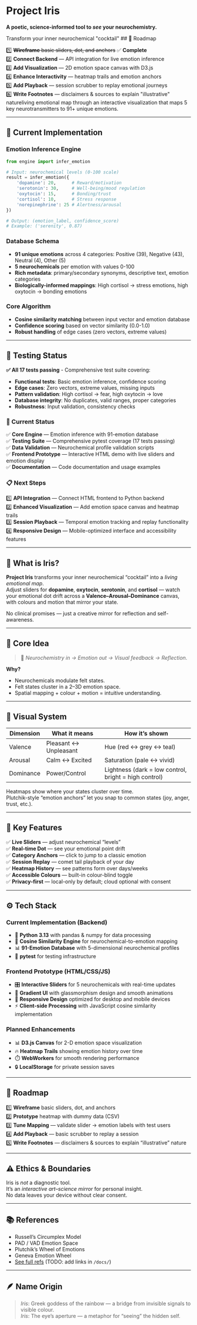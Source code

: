 # Project Iris

**A poetic, science-informed tool to *see* your neurochemistry.**

Transform your inner neurochemical "cocktail" ## 🚧 Roadmap

1️⃣ ~~**Wireframe** basic sliders, dot, and anchors~~ ✅ **Complete**  
2️⃣ **Connect Backend** — API integration for live emotion inference  
3️⃣ **Add Visualization** — 2D emotion space canvas with D3.js  
4️⃣ **Enhance Interactivity** — heatmap trails and emotion anchors  
5️⃣ **Add Playback** — session scrubber to replay emotional journeys  
6️⃣ **Write Footnotes** — disclaimers & sources to explain "illustrative" natureliving emotional map through an interactive visualization that maps 5 key neurotransmitters to 91+ unique emotions.

---

## 🔬 Current Implementation

### **Emotion Inference Engine**

```python
from engine import infer_emotion

# Input: neurochemical levels (0-100 scale)
result = infer_emotion({
    'dopamine': 20,      # Reward/motivation
    'serotonin': 30,     # Well-being/mood regulation  
    'oxytocin': 15,      # Bonding/trust
    'cortisol': 10,      # Stress response
    'norepinephrine': 25 # Alertness/arousal
})

# Output: (emotion_label, confidence_score)
# Example: ('serenity', 0.87)
```

### **Database Schema**
- **91 unique emotions** across 4 categories: Positive (39), Negative (43), Neutral (4), Other (5)
- **5 neurochemicals** per emotion with values 0-100
- **Rich metadata**: primary/secondary synonyms, descriptive text, emotion categories
- **Biologically-informed mappings**: High cortisol → stress emotions, high oxytocin → bonding emotions

### **Core Algorithm**
- **Cosine similarity matching** between input vector and emotion database
- **Confidence scoring** based on vector similarity (0.0-1.0)
- **Robust handling** of edge cases (zero vectors, extreme values)

---

## 🧪 Testing Status

**✅ All 17 tests passing** - Comprehensive test suite covering:

- **Functional tests**: Basic emotion inference, confidence scoring
- **Edge cases**: Zero vectors, extreme values, missing inputs  
- **Pattern validation**: High cortisol → fear, high oxytocin → love
- **Database integrity**: No duplicates, valid ranges, proper categories
- **Robustness**: Input validation, consistency checks

### **🔄 Current Status**
✅ **Core Engine** — Emotion inference with 91-emotion database  
✅ **Testing Suite** — Comprehensive pytest coverage (17 tests passing)  
✅ **Data Validation** — Neurochemical profile validation scripts  
✅ **Frontend Prototype** — Interactive HTML demo with live sliders and emotion display  
✅ **Documentation** — Code documentation and usage examples

### **📋 Next Steps**
1️⃣ **API Integration** — Connect HTML frontend to Python backend  
2️⃣ **Enhanced Visualization** — Add emotion space canvas and heatmap trails  
3️⃣ **Session Playback** — Temporal emotion tracking and replay functionality  
4️⃣ **Responsive Design** — Mobile-optimized interface and accessibility features

---

## 📌 What is Iris?

**Project Iris** transforms your inner neurochemical “cocktail” into a *living emotional map*.  
Adjust sliders for **dopamine**, **oxytocin**, **serotonin**, and **cortisol** — watch your emotional dot drift across a **Valence–Arousal–Dominance** canvas, with colours and motion that mirror your state.

No clinical promises — just a creative mirror for reflection and self-awareness.

---

## 🧬 Core Idea

> 🧭 *Neurochemistry in → Emotion out → Visual feedback → Reflection.*

**Why?**  
- Neurochemicals modulate felt states.
- Felt states cluster in a 2–3D emotion space.
- Spatial mapping + colour + motion = intuitive understanding.

---

## 🎨 Visual System

| Dimension | What it means | How it’s shown |
|-----------|----------------|----------------|
| Valence   | Pleasant ↔ Unpleasant | Hue (red ↔ grey ↔ teal) |
| Arousal   | Calm ↔ Excited | Saturation (pale ↔ vivid) |
| Dominance | Power/Control | Lightness (dark = low control, bright = high control) |

Heatmaps show where your states cluster over time.  
Plutchik-style “emotion anchors” let you snap to common states (joy, anger, trust, etc.).

---

## 🧩 Key Features

✅ **Live Sliders** — adjust neurochemical “levels”  
✅ **Real-time Dot** — see your emotional point drift  
✅ **Category Anchors** — click to jump to a classic emotion  
✅ **Session Replay** — comet tail playback of your day  
✅ **Heatmap History** — see patterns form over days/weeks  
✅ **Accessible Colours** — built-in colour-blind toggle  
✅ **Privacy-first** — local-only by default; cloud optional with consent

---

## ⚙️ Tech Stack

### **Current Implementation (Backend)**
- 🐍 **Python 3.13** with pandas & numpy for data processing
- 🧠 **Cosine Similarity Engine** for neurochemical-to-emotion mapping
- 📊 **91-Emotion Database** with 5-dimensional neurochemical profiles
- 🧪 **pytest** for testing infrastructure

### **Frontend Prototype (HTML/CSS/JS)**
- 🎛️ **Interactive Sliders** for 5 neurochemicals with real-time updates
- 🎨 **Gradient UI** with glassmorphism design and smooth animations
- 📱 **Responsive Design** optimized for desktop and mobile devices
- ⚡ **Client-side Processing** with JavaScript cosine similarity implementation

### **Planned Enhancements**
- 📊 **D3.js Canvas** for 2-D emotion space visualization
- 🔥 **Heatmap Trails** showing emotion history over time
- ⏱️ **WebWorkers** for smooth rendering performance
- 🔒 **LocalStorage** for private session saves

---

## 🚧 Roadmap

1️⃣ **Wireframe** basic sliders, dot, and anchors  
2️⃣ **Prototype** heatmap with dummy data (CSV)  
3️⃣ **Tune Mapping** — validate slider → emotion labels with test users  
4️⃣ **Add Playback** — basic scrubber to replay a session  
5️⃣ **Write Footnotes** — disclaimers & sources to explain “illustrative” nature

---

## ⚠️ Ethics & Boundaries

Iris is *not* a diagnostic tool.  
It’s an *interactive art–science mirror* for personal insight.  
No data leaves your device without clear consent.

---

## 📚 References

- Russell’s Circumplex Model  
- PAD / VAD Emotion Space  
- Plutchik’s Wheel of Emotions  
- Geneva Emotion Wheel  
- [See full refs](#) (TODO: add links in `/docs/`)

---

## 🪶 Name Origin

> *Iris*: Greek goddess of the rainbow — a bridge from invisible signals to visible colour.  
> *Iris*: The eye’s aperture — a metaphor for “seeing” the hidden self.


